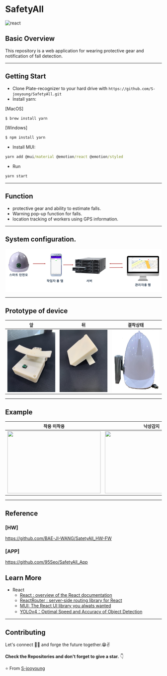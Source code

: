 # SafetyAll

![react](https://img.shields.io/badge/react-17.0.0+-blue.svg)

## Basic Overview

This repository is a web application for wearing protective gear and notification of fall detection.

---

## Getting Start

- Clone Plate-recognizer to your hard drive with `https://github.com/S-jooyoung/SafetyAll.git`
- Install yarn:

[MacOS]

```cmd
$ brew install yarn
```

[Windows]

```cmd
$ npm install yarn
```

- Install MUI:

```cmd
yarn add @mui/material @emotion/react @emotion/styled
```

- Run

```cmd
yarn start
```

---

## Function

- protective gear and ability to estimate falls.
- Warning pop-up function for falls.
- location tracking of workers using GPS information.

---

## System configuration.

<img src= "sample/configuration.png">

---

## Prototype of device

|                            앞                            |                            뒤                            |                        결착상태                         |
| :------------------------------------------------------: | :------------------------------------------------------: | :-----------------------------------------------------: |
| <img src="sample/device1.jpeg" width="300" height="200"> | <img src="sample/device2.jpeg" width="300" height="200"> | <img src="sample/device3.jpg" width="300" height="200"> |

---

## Example

|                      착용 미착용                       |                        낙상감지                         |                           분석                           |
| :----------------------------------------------------: | :-----------------------------------------------------: | :------------------------------------------------------: |
| <img src="sample/detect.gif" width="300" height="200"> | <img src="sample/Falling.gif" width="300" height="200"> | <img src="sample/analysis.gif" width="300" height="200"> |

---
## Reference
### [HW]
https://github.com/BAE-JI-WANG/SatetyAll_HW-FW
### [APP]
https://github.com/95Seo/SafetyAll_App

## Learn More

- React
  - [React : overview of the React documentation](https://pjreddie.com/media/files/papers/yolo_1.pdf)
  - [ReactRouter : server-side routing library for React](https://reactrouter.com/)
  - [MUI: The React UI library you alwats wanted](https://pjreddie.com/media/files/papers/YOLOv3.pdf)
  - [YOLOv4：Optimal Speed and Accuracy of Object Detection](https://arxiv.org/pdf/2004.10934.pdf)

---

## Contributing

Let's connect 👨‍💻 and forge the future together.😁✌

**Check the Repositories and don't forget to give a star.** 👇

:star: From [S-jooyoung](https://github.com/S-jooyoung)

